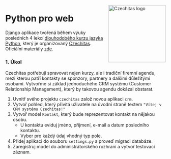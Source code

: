 <a href="https://www.czechitas.cz/"><img align="right" src="https://cdn.myshoptet.com/usr/www.shop-czechitas.cz/user/logos/logo.png" alt="Czechitas logo" width="180"/></a> 

# Python pro web

Django aplikace tvořená během výuky posledních 4 lekcí [dlouhodobého kurzu jazyka Python](https://www.czechitas.cz/cs/kalendar-akci/akce/24752/2021/02/16), který je organizovaný [Czechitas](https://www.czechitas.cz/en/).
Oficiální materiály [zde](https://kodim.cz/czechitas/progr2-python/python-pro-web).

### 1. Úkol
Czechitas potřebují spravovat nejen kurzy, ale i tradiční firemní agendu, mezi kterou patří kontakty se sponzory, partnery a dalšími důležitými osobami. Vytvořme si základ jednoduchého CRM systému (Customer Relationship Management), který by takovou agendu dokázal obstarat.

1. Uvnitř svého projektu `czechitas` založ novou aplikaci `crm`.
2. Vytvoř pohled, který přivítá uživatele na úvodní straně textem `"Vítej v CRM systému Czechitas!"`
3. Vytvoř model `Kontakt`, který bude reprezentovat kontakt na nějakou osobu. 
   - U kontaktu eviduj jméno, příjmení, e-mail a datum posledního kontaktu.
   - Vyber pro každý údaj vhodný typ pole.
4. Přidej aplikaci do souboru `settings.py` a proveď migraci databáze.
5. Zaregistruj model do administrátorského rozhraní a vytvoř testovací záznam.
